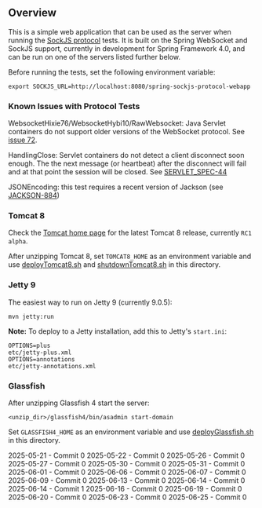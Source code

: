 ## Overview

This is a simple web application that can be used as the server when running the [SockJS protocol](https://github.com/sockjs/sockjs-protocol) tests. It is built on the Spring WebSocket and SockJS support, currently in development for Spring Framework 4.0, and can be run on one of the servers listed further below.

Before running the tests, set the following environment variable:

    export SOCKJS_URL=http://localhost:8080/spring-sockjs-protocol-webapp

### Known Issues with Protocol Tests

WebsocketHixie76/WebsocketHybi10/RawWebsocket: Java Servlet containers do not support older versions of the WebSocket protocol. See [issue 72](https://github.com/sockjs/sockjs-protocol/issues/72).

HandlingClose: Servlet containers do not detect a client disconnect soon enough. The the next message (or heartbeat) after the disconnect will fail and at that point the session will be closed. See [SERVLET_SPEC-44](https://java.net/jira/browse/SERVLET_SPEC-44)

JSONEncoding: this test requires a recent version of Jackson (see [JACKSON-884](http://jira.codehaus.org/browse/JACKSON-884))

### Tomcat 8

Check the [Tomcat home page](http://tomcat.apache.org/) for the latest Tomcat 8 release, currently `RC1 alpha`. 

After unzipping Tomcat 8, set `TOMCAT8_HOME` as an environment variable and use [deployTomcat8.sh](https://github.com/rstoyanchev/spring-sockjs-protocol-webapp/blob/master/deployTomcat8.sh) and [shutdownTomcat8.sh](https://github.com/rstoyanchev/spring-sockjs-protocol-webapp/blob/master/shutdownTomcat8.sh) in this directory.

### Jetty 9

The easiest way to run on Jetty 9 (currently 9.0.5):

    mvn jetty:run

**Note:** To deploy to a Jetty installation, add this to Jetty's `start.ini`:

    OPTIONS=plus
    etc/jetty-plus.xml
    OPTIONS=annotations
    etc/jetty-annotations.xml

### Glassfish

After unzipping Glassfish 4 start the server:

    <unzip_dir>/glassfish4/bin/asadmin start-domain

Set `GLASSFISH4_HOME` as an environment variable and use [deployGlassfish.sh](https://github.com/rstoyanchev/spring-sockjs-protocol-webapp/blob/master/deployGlassfish.sh) in this directory.




2025-05-21 - Commit 0
2025-05-22 - Commit 0
2025-05-26 - Commit 0
2025-05-27 - Commit 0
2025-05-30 - Commit 0
2025-05-31 - Commit 0
2025-06-01 - Commit 0
2025-06-06 - Commit 0
2025-06-07 - Commit 0
2025-06-09 - Commit 0
2025-06-13 - Commit 0
2025-06-14 - Commit 0
2025-06-14 - Commit 1
2025-06-16 - Commit 0
2025-06-19 - Commit 0
2025-06-20 - Commit 0
2025-06-23 - Commit 0
2025-06-25 - Commit 0
